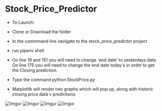 # Stock_Price_Predictor

* To Launch:

* Clone or Download the folder

* In the commmand line navigate to the stock_price_predictor project

* run pipenv shell

* On line 19 and 151 you will need to change 'end date' to yesterdays date. On line 175 you will need to change the end date today's in order to get the Closing prediction.

* Type the command python StockPrice.py

* Matplotlib will render two graphs which will pop up, along with historic closing price data v predictions.

![Imgur](https://i.imgur.com/RBSPGUP.png)
![Imgur](https://i.imgur.com/mE9F7X5.png)
![Imgur](https://i.imgur.com/L0IjYcs.png)
![Imgur](https://i.imgur.com/AKH1N86.png)
